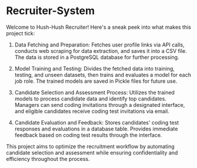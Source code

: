 # Recruiter-System

Welcome to Hush-Hush Recruiter! Here's a sneak peek into what makes this project tick:

1. Data Fetching and Preparation:
Fetches user profile links via API calls, conducts web scraping for data extraction, and saves it into a CSV file. The data is stored in a PostgreSQL database for further processing.

2. Model Training and Testing:
Divides the fetched data into training, testing, and unseen datasets, then trains and evaluates a model for each job role. The trained models are saved in Pickle files for future use.

3. Candidate Selection and Assessment Process:
Utilizes the trained models to process candidate data and identify top candidates. Managers can send coding invitations through a designated interface, and eligible candidates receive coding test invitations via email.

4. Candidate Evaluation and Feedback:
Stores candidates' coding test responses and evaluations in a database table. Provides immediate feedback based on coding test results through the interface.

This project aims to optimize the recruitment workflow by automating candidate selection and assessment while ensuring confidentiality and efficiency throughout the process.
